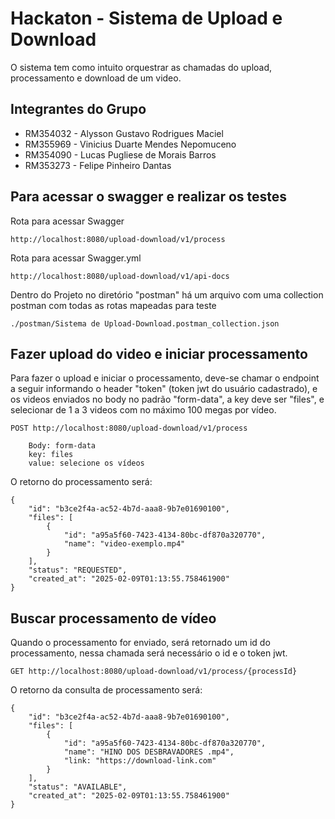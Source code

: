 # Hackaton - Sistema de Upload e Download

O sistema tem como intuito orquestrar as chamadas do upload, processamento e download de um video.

## Integrantes do Grupo
- RM354032 - Alysson Gustavo Rodrigues Maciel
- RM355969 - Vinicius Duarte Mendes Nepomuceno
- RM354090 - Lucas Pugliese de Morais Barros
- RM353273 - Felipe Pinheiro Dantas

## Para acessar o swagger e realizar os testes
Rota para acessar Swagger
```url
http://localhost:8080/upload-download/v1/process
```
Rota para acessar Swagger.yml
```url
http://localhost:8080/upload-download/v1/api-docs
```
Dentro do Projeto no diretório "postman" há um arquivo com uma collection postman com todas as rotas mapeadas para teste
```
./postman/Sistema de Upload-Download.postman_collection.json
```

## Fazer upload do video e iniciar processamento

Para fazer o upload e iniciar o processamento, deve-se chamar o endpoint a seguir informando o header "token" (token jwt do usuário cadastrado), e os videos enviados no body no padrão "form-data", a key deve ser "files", e selecionar de 1 a 3 videos com no máximo 100 megas por vídeo.

```url
POST http://localhost:8080/upload-download/v1/process
    
    Body: form-data
    key: files
    value: selecione os vídeos

```

O retorno do processamento será:

```url
{
    "id": "b3ce2f4a-ac52-4b7d-aaa8-9b7e01690100",
    "files": [
        {
            "id": "a95a5f60-7423-4134-80bc-df870a320770",
            "name": "video-exemplo.mp4"
        }
    ],
    "status": "REQUESTED",
    "created_at": "2025-02-09T01:13:55.758461900"
}
```

## Buscar processamento de vídeo

Quando o processamento for enviado, será retornado um id do processamento, nessa chamada será necessário o id e o token jwt.

```url
GET http://localhost:8080/upload-download/v1/process/{processId}
```

O retorno da consulta de processamento será:

```url
{
    "id": "b3ce2f4a-ac52-4b7d-aaa8-9b7e01690100",
    "files": [
        {
            "id": "a95a5f60-7423-4134-80bc-df870a320770",
            "name": "HINO DOS DESBRAVADORES .mp4",
            "link: "https://download-link.com"
        }
    ],
    "status": "AVAILABLE",
    "created_at": "2025-02-09T01:13:55.758461900"
}
```
